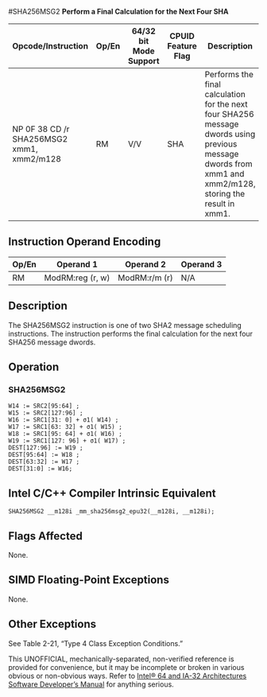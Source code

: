 #SHA256MSG2
**Perform a Final Calculation for the Next Four SHA**

| Opcode/Instruction                        | Op/En | 64/32 bit Mode Support | CPUID Feature Flag | Description                                                                                                                                               |
| ----------------------------------------- | ----- | ---------------------- | ------------------ | --------------------------------------------------------------------------------------------------------------------------------------------------------- |
| NP 0F 38 CD /r SHA256MSG2 xmm1, xmm2/m128 | RM    | V/V                    | SHA                | Performs the final calculation for the next four SHA256 message dwords using previous message dwords from xmm1 and xmm2/m128, storing the result in xmm1. |

## Instruction Operand Encoding

| Op/En | Operand 1        | Operand 2     | Operand 3 |
| ----- | ---------------- | ------------- | --------- |
| RM    | ModRM:reg (r, w) | ModRM:r/m (r) | N/A       |

## Description

The SHA256MSG2 instruction is one of two SHA2 message scheduling instructions. The instruction performs the final calculation for the next four SHA256 message dwords.

## Operation

### SHA256MSG2

```
W14 := SRC2[95:64] ;
W15 := SRC2[127:96] ;
W16 := SRC1[31: 0] + σ1( W14) ;
W17 := SRC1[63: 32] + σ1( W15) ;
W18 := SRC1[95: 64] + σ1( W16) ;
W19 := SRC1[127: 96] + σ1( W17) ;
DEST[127:96] := W19 ;
DEST[95:64] := W18 ;
DEST[63:32] := W17 ;
DEST[31:0] := W16;

```

## Intel C/C++ Compiler Intrinsic Equivalent

```
SHA256MSG2 __m128i _mm_sha256msg2_epu32(__m128i, __m128i);

```

## Flags Affected

None.

## SIMD Floating-Point Exceptions

None.

## Other Exceptions

See Table 2-21, “Type 4 Class Exception Conditions.”

This UNOFFICIAL, mechanically-separated, non-verified reference is provided for convenience, but it may be
incomplete or broken in various obvious or non-obvious
ways. Refer to [Intel® 64 and IA-32 Architectures Software Developer’s Manual](https://software.intel.com/en-us/download/intel-64-and-ia-32-architectures-sdm-combined-volumes-1-2a-2b-2c-2d-3a-3b-3c-3d-and-4) for anything serious.
